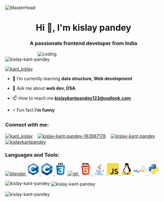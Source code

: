 ![MasterHead](https://1.bp.blogspot.com/-7A4WynwLsMw/XbBpCXG8fHI/AAAAAAAAMt4/uOa1bpLskYgrwGbllhSu2SDj_Mig8SXJQCLcBGAsYHQ/s1600/2000_600px.gif)
<h1 align="center">Hi 👋, I'm kislay pandey</h1>
<h3 align="center">A passionate frontend developer from India</h3>
<img align="right" alt="coding" width="400" src="https://metro.co.uk/wp-content/uploads/2022/03/Cyberwarfare-is-the-battleground-of-the-21st-century-and-were-all-involved-BP-29e0.gif">
<p align="left"> <img src="https://komarev.com/ghpvc/?username=kislay-kant-pandey&label=Profile%20views&color=0e75b6&style=flat" alt="kislay-kant-pandey" /> </p>

<p align="left"> <a href="https://twitter.com/kant_kislay" target="blank"><img src="https://img.shields.io/twitter/follow/kant_kislay?logo=twitter&style=for-the-badge" alt="kant_kislay" /></a> </p>

- 🌱 I’m currently learning **data structure, Web development**

- 💬 Ask me about **web dev, DSA**

- 📫 How to reach me **kislaykantpandey123@outlook.com**

- ⚡ Fun fact **i'm funny**

<h3 align="left">Connect with me:</h3>
<p align="left">
<a href="https://twitter.com/kant_kislay" target="blank"><img align="center" src="https://raw.githubusercontent.com/rahuldkjain/github-profile-readme-generator/master/src/images/icons/Social/twitter.svg" alt="kant_kislay" height="30" width="40" /></a> &nbsp;&nbsp;
<a href="https://linkedin.com/in/kislay-kant-pandey-163987178" target="blank"><img align="center" src="https://raw.githubusercontent.com/rahuldkjain/github-profile-readme-generator/master/src/images/icons/Social/linked-in-alt.svg" alt="kislay-kant-pandey-163987178" height="30" width="40" /></a> &nbsp;&nbsp;
<a href="https://instagram.com/kislay-kant-pandey" target="blank"><img align="center" src="https://raw.githubusercontent.com/rahuldkjain/github-profile-readme-generator/master/src/images/icons/Social/instagram.svg" alt="kislay-kant-pandey" height="30" width="40" /></a> &nbsp;&nbsp;
<a href="https://www.youtube.com/c/kislaykantpandey" target="blank"><img align="center" src="https://raw.githubusercontent.com/rahuldkjain/github-profile-readme-generator/master/src/images/icons/Social/youtube.svg" alt="kislaykantpandey" height="30" width="40" /></a>
</p>

<h3 align="left">Languages and Tools:</h3>
<p align="left"> <a href="https://www.blender.org/" target="_blank" rel="noreferrer"> <img src="https://download.blender.org/branding/community/blender_community_badge_white.svg" alt="blender" width="40" height="40"/> </a> <a href="https://www.cprogramming.com/" target="_blank" rel="noreferrer"> <img src="https://raw.githubusercontent.com/devicons/devicon/master/icons/c/c-original.svg" alt="c" width="40" height="40"/> </a> <a href="https://www.w3schools.com/cpp/" target="_blank" rel="noreferrer"> <img src="https://raw.githubusercontent.com/devicons/devicon/master/icons/cplusplus/cplusplus-original.svg" alt="cplusplus" width="40" height="40"/> </a> <a href="https://www.w3schools.com/css/" target="_blank" rel="noreferrer"> <img src="https://raw.githubusercontent.com/devicons/devicon/master/icons/css3/css3-original-wordmark.svg" alt="css3" width="40" height="40"/> </a> <a href="https://git-scm.com/" target="_blank" rel="noreferrer"> <img src="https://www.vectorlogo.zone/logos/git-scm/git-scm-icon.svg" alt="git" width="40" height="40"/> </a> <a href="https://www.w3.org/html/" target="_blank" rel="noreferrer"> <img src="https://raw.githubusercontent.com/devicons/devicon/master/icons/html5/html5-original-wordmark.svg" alt="html5" width="40" height="40"/> </a> <a href="https://www.java.com" target="_blank" rel="noreferrer"> <img src="https://raw.githubusercontent.com/devicons/devicon/master/icons/java/java-original.svg" alt="java" width="40" height="40"/> </a> <a href="https://developer.mozilla.org/en-US/docs/Web/JavaScript" target="_blank" rel="noreferrer"> <img src="https://raw.githubusercontent.com/devicons/devicon/master/icons/javascript/javascript-original.svg" alt="javascript" width="40" height="40"/> </a> <a href="https://www.linux.org/" target="_blank" rel="noreferrer"> <img src="https://raw.githubusercontent.com/devicons/devicon/master/icons/linux/linux-original.svg" alt="linux" width="40" height="40"/> </a> <a href="https://www.mysql.com/" target="_blank" rel="noreferrer"> <img src="https://raw.githubusercontent.com/devicons/devicon/master/icons/mysql/mysql-original-wordmark.svg" alt="mysql" width="40" height="40"/> </a> <a href="https://www.python.org" target="_blank" rel="noreferrer"> <img src="https://raw.githubusercontent.com/devicons/devicon/master/icons/python/python-original.svg" alt="python" width="40" height="40"/> </a> </p>

<p><img align="left" src="https://github-readme-stats.vercel.app/api/top-langs?username=kislay-kant-pandey&show_icons=true&locale=en&layout=compact" alt="kislay-kant-pandey" /></p>

<p>&nbsp;<img align="center" src="https://github-readme-stats.vercel.app/api?username=kislay-kant-pandey&show_icons=true&locale=en" alt="kislay-kant-pandey" /></p>

<p><img align="center" src="https://github-readme-streak-stats.herokuapp.com/?user=kislay-kant-pandey&" alt="kislay-kant-pandey" /></p>
